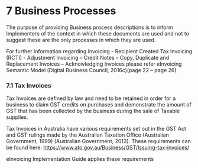 # 7 Business Processes  

The purpose of providing Business process descriptions is to inform Implementers of the context in which these documents are used and not to suggest these are the only processes in which they are used. 

For further information regarding Invoicing - Recipient Created Tax Invoicing (RCTI) - Adjustment Invoicing – Credit Notes – Copy, Duplicate and Replacement Invoices – Acknowledging Invoices please refer eInvoicing Semantic Model (Digital Business Council, 2016c)(page 22 – page 26)

### 7.1 Tax Invoices 

Tax Invoices are defined by law and need to be retained in order for a business to claim GST credits on purchases and demonstrate the amount of GST that has been collected by the business during the sale of Taxable supplies. 

Tax Invoices in Australia have various requirements set out in the GST Act and GST rulings made by the Australian Taxation Office (Australian Government, 1999) (Australian Government, 2013). These requirements can be found here: 
https://www.ato.gov.au/Business/GST/Issuing-tax-invoices/ 

eInvoicing Implementation Guide applies these requirements
 

